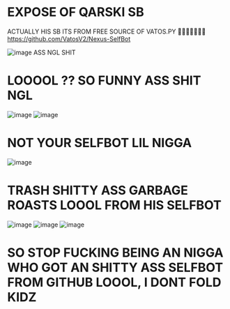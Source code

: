 # EXPOSE OF QARSKI SB
ACTUALLY HIS SB ITS FROM FREE SOURCE OF VATOS.PY 🤣🤣🤣🤣🤣🤣🤣
https://github.com/VatosV2/Nexus-SelfBot


![image](https://github.com/user-attachments/assets/8a1f4a82-cb06-47d3-a162-90cb17acbabe) ASS NGL SHIT
# LOOOOL ?? SO FUNNY ASS SHIT NGL
![image](https://github.com/user-attachments/assets/85b73998-6dd2-4d2a-84d8-cd3080026def)
![image](https://github.com/user-attachments/assets/57354d21-15ca-4336-9d94-578716869fb5)
# NOT YOUR SELFBOT LIL NIGGA
![image](https://github.com/user-attachments/assets/43d2c02f-edd9-46b2-93e0-02c9a265bda8)
# TRASH SHITTY ASS GARBAGE ROASTS LOOOL FROM HIS SELFBOT
![image](https://github.com/user-attachments/assets/82b4d41d-2fd0-411f-a263-9e4bf7d0c329)
![image](https://github.com/user-attachments/assets/d82b5cd7-9194-4f13-80b7-03eb424f5ba3)
![image](https://github.com/user-attachments/assets/6aa07ac3-05c6-49da-8c07-edc4e180e766)



# SO STOP FUCKING BEING AN NIGGA WHO GOT AN SHITTY ASS SELFBOT FROM GITHUB LOOOL, I DONT FOLD KIDZ




